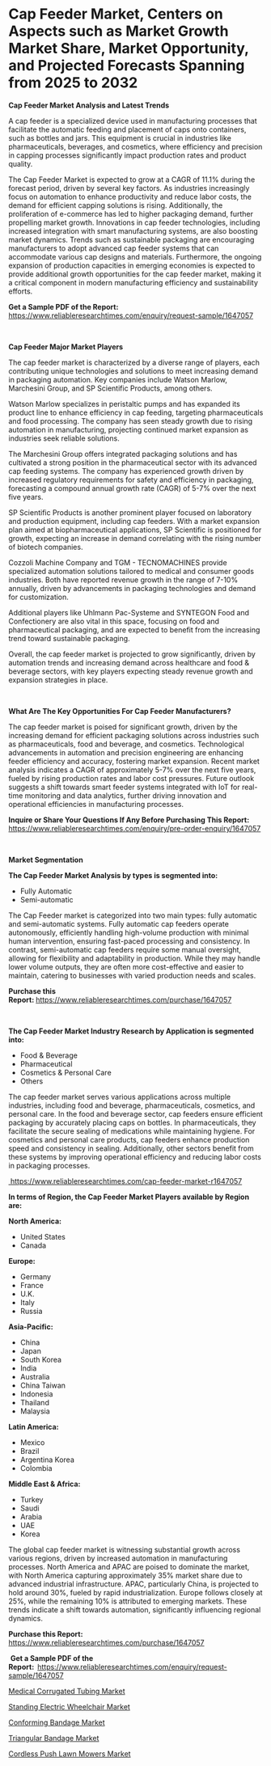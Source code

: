 <p><h1>Cap Feeder Market, Centers on Aspects such as Market Growth Market Share, Market Opportunity, and Projected Forecasts Spanning from 2025 to 2032</h1></p><p><strong>Cap Feeder Market Analysis and Latest Trends</strong></p>
<p><p>A cap feeder is a specialized device used in manufacturing processes that facilitate the automatic feeding and placement of caps onto containers, such as bottles and jars. This equipment is crucial in industries like pharmaceuticals, beverages, and cosmetics, where efficiency and precision in capping processes significantly impact production rates and product quality.</p><p>The Cap Feeder Market is expected to grow at a CAGR of 11.1% during the forecast period, driven by several key factors. As industries increasingly focus on automation to enhance productivity and reduce labor costs, the demand for efficient capping solutions is rising. Additionally, the proliferation of e-commerce has led to higher packaging demand, further propelling market growth. Innovations in cap feeder technologies, including increased integration with smart manufacturing systems, are also boosting market dynamics. Trends such as sustainable packaging are encouraging manufacturers to adopt advanced cap feeder systems that can accommodate various cap designs and materials. Furthermore, the ongoing expansion of production capacities in emerging economies is expected to provide additional growth opportunities for the cap feeder market, making it a critical component in modern manufacturing efficiency and sustainability efforts.</p></p>
<p><strong>Get a Sample PDF of the Report:&nbsp;</strong> <a href="https://www.reliableresearchtimes.com/enquiry/request-sample/1647057?utm_campaign=2641&utm_medium=2&utm_source=Github&utm_content=ia&utm_term=10042025&utm_id=cap-feeder">https://www.reliableresearchtimes.com/enquiry/request-sample/1647057</a></p>
<p>&nbsp;</p>
<p><strong>Cap Feeder Major Market Players</strong></p>
<p><p>The cap feeder market is characterized by a diverse range of players, each contributing unique technologies and solutions to meet increasing demand in packaging automation. Key companies include Watson Marlow, Marchesini Group, and SP Scientific Products, among others.</p><p>Watson Marlow specializes in peristaltic pumps and has expanded its product line to enhance efficiency in cap feeding, targeting pharmaceuticals and food processing. The company has seen steady growth due to rising automation in manufacturing, projecting continued market expansion as industries seek reliable solutions.</p><p>The Marchesini Group offers integrated packaging solutions and has cultivated a strong position in the pharmaceutical sector with its advanced cap feeding systems. The company has experienced growth driven by increased regulatory requirements for safety and efficiency in packaging, forecasting a compound annual growth rate (CAGR) of 5-7% over the next five years.</p><p>SP Scientific Products is another prominent player focused on laboratory and production equipment, including cap feeders. With a market expansion plan aimed at biopharmaceutical applications, SP Scientific is positioned for growth, expecting an increase in demand correlating with the rising number of biotech companies.</p><p>Cozzoli Machine Company and TGM - TECNOMACHINES provide specialized automation solutions tailored to medical and consumer goods industries. Both have reported revenue growth in the range of 7-10% annually, driven by advancements in packaging technologies and demand for customization.</p><p>Additional players like Uhlmann Pac-Systeme and SYNTEGON Food and Confectionery are also vital in this space, focusing on food and pharmaceutical packaging, and are expected to benefit from the increasing trend toward sustainable packaging.</p><p>Overall, the cap feeder market is projected to grow significantly, driven by automation trends and increasing demand across healthcare and food & beverage sectors, with key players expecting steady revenue growth and expansion strategies in place.</p></p>
<p>&nbsp;</p>
<p><strong>What Are The Key Opportunities For Cap Feeder Manufacturers?</strong></p>
<p><p>The cap feeder market is poised for significant growth, driven by the increasing demand for efficient packaging solutions across industries such as pharmaceuticals, food and beverage, and cosmetics. Technological advancements in automation and precision engineering are enhancing feeder efficiency and accuracy, fostering market expansion. Recent market analysis indicates a CAGR of approximately 5-7% over the next five years, fueled by rising production rates and labor cost pressures. Future outlook suggests a shift towards smart feeder systems integrated with IoT for real-time monitoring and data analytics, further driving innovation and operational efficiencies in manufacturing processes.</p></p>
<p><strong>Inquire or Share Your Questions If Any Before Purchasing This Report:</strong> <a href="https://www.reliableresearchtimes.com/enquiry/pre-order-enquiry/1647057?utm_campaign=2641&utm_medium=2&utm_source=Github&utm_content=ia&utm_term=10042025&utm_id=cap-feeder">https://www.reliableresearchtimes.com/enquiry/pre-order-enquiry/1647057</a></p>
<p>&nbsp;</p>
<p><strong>Market Segmentation</strong></p>
<p><strong>The Cap Feeder Market Analysis by types is segmented into:</strong></p>
<p><ul><li>Fully Automatic</li><li>Semi-automatic</li></ul></p>
<p><p>The Cap Feeder market is categorized into two main types: fully automatic and semi-automatic systems. Fully automatic cap feeders operate autonomously, efficiently handling high-volume production with minimal human intervention, ensuring fast-paced processing and consistency. In contrast, semi-automatic cap feeders require some manual oversight, allowing for flexibility and adaptability in production. While they may handle lower volume outputs, they are often more cost-effective and easier to maintain, catering to businesses with varied production needs and scales.</p></p>
<p><strong>Purchase this Report:&nbsp;</strong><a href="https://www.reliableresearchtimes.com/purchase/1647057?utm_campaign=2641&utm_medium=2&utm_source=Github&utm_content=ia&utm_term=10042025&utm_id=cap-feeder">https://www.reliableresearchtimes.com/purchase/1647057</a></p>
<p>&nbsp;</p>
<p><strong>The Cap Feeder Market Industry Research by Application is segmented into:</strong></p>
<p><ul><li>Food & Beverage</li><li>Pharmaceutical</li><li>Cosmetics & Personal Care</li><li>Others</li></ul></p>
<p><p>The cap feeder market serves various applications across multiple industries, including food and beverage, pharmaceuticals, cosmetics, and personal care. In the food and beverage sector, cap feeders ensure efficient packaging by accurately placing caps on bottles. In pharmaceuticals, they facilitate the secure sealing of medications while maintaining hygiene. For cosmetics and personal care products, cap feeders enhance production speed and consistency in sealing. Additionally, other sectors benefit from these systems by improving operational efficiency and reducing labor costs in packaging processes.</p></p>
<p><a href="https://www.reliableresearchtimes.com/cap-feeder-market-r1647057?utm_campaign=2641&utm_medium=2&utm_source=Github&utm_content=ia&utm_term=10042025&utm_id=cap-feeder">&nbsp;https://www.reliableresearchtimes.com/cap-feeder-market-r1647057</a></p>
<p><strong>In terms of Region, the Cap Feeder Market Players available by Region are:</strong></p>
<p>
    <p> <strong> North America: </strong>
        <ul>
            <li>United States</li>
            <li>Canada</li>
        </ul>
        </p> 
    <p> <strong> Europe: </strong>
        <ul>
            <li>Germany</li>
            <li>France</li>
            <li>U.K.</li>
            <li>Italy</li>
            <li>Russia</li>
        </ul>
        </p> 
    <p> <strong> Asia-Pacific: </strong>
        <ul>
            <li>China</li>
            <li>Japan</li>
            <li>South Korea</li>
            <li>India</li>
            <li>Australia</li>
            <li>China Taiwan</li>
            <li>Indonesia</li>
            <li>Thailand</li>
            <li>Malaysia</li>
        </ul>
        </p> 
    <p> <strong> Latin America: </strong>
        <ul>
            <li>Mexico</li>
            <li>Brazil</li>
            <li>Argentina Korea</li>
            <li>Colombia</li>
        </ul>
        </p> 
    <p> <strong> Middle East & Africa: </strong>
        <ul>
            <li>Turkey</li>
            <li>Saudi</li>
            <li>Arabia</li>
            <li>UAE</li>
            <li>Korea</li>
        </ul>
    </p>
    </p>
<p><p>The global cap feeder market is witnessing substantial growth across various regions, driven by increased automation in manufacturing processes. North America and APAC are poised to dominate the market, with North America capturing approximately 35% market share due to advanced industrial infrastructure. APAC, particularly China, is projected to hold around 30%, fueled by rapid industrialization. Europe follows closely at 25%, while the remaining 10% is attributed to emerging markets. These trends indicate a shift towards automation, significantly influencing regional dynamics.</p></p>
<p><strong>Purchase this Report: </strong><a href="https://www.reliableresearchtimes.com/purchase/1647057?utm_campaign=2641&utm_medium=2&utm_source=Github&utm_content=ia&utm_term=10042025&utm_id=cap-feeder">https://www.reliableresearchtimes.com/purchase/1647057</a></p>
<p>&nbsp;<strong>Get a Sample PDF of the Report:&nbsp;&nbsp;</strong><a href="https://www.reliableresearchtimes.com/enquiry/request-sample/1647057?utm_campaign=2641&utm_medium=2&utm_source=Github&utm_content=ia&utm_term=10042025&utm_id=cap-feeder">https://www.reliableresearchtimes.com/enquiry/request-sample/1647057</a></p>
<p><strong></strong></p>
<p><p><a href="https://www.linkedin.com/pulse/medical-corrugated-tubing-market-report-forward-looking-perspective-iyfce?utm_campaign=2641&utm_medium=2&utm_source=Github&utm_content=ia&utm_term=10042025&utm_id=cap-feeder">Medical Corrugated Tubing Market</a></p><p><a href="https://www.linkedin.com/pulse/state-standing-electric-wheelchair-market-projected-growth-cagr-wszbe?utm_campaign=2641&utm_medium=2&utm_source=Github&utm_content=ia&utm_term=10042025&utm_id=cap-feeder">Standing Electric Wheelchair Market</a></p><p><a href="https://www.linkedin.com/pulse/conforming-bandage-market-evaluation-trends-size-share-competitive-apqsc?utm_campaign=2641&utm_medium=2&utm_source=Github&utm_content=ia&utm_term=10042025&utm_id=cap-feeder">Conforming Bandage Market</a></p><p><a href="https://www.linkedin.com/pulse/triangular-bandage-market-analysis-report-2025-2032-growth-pedzc?utm_campaign=2641&utm_medium=2&utm_source=Github&utm_content=ia&utm_term=10042025&utm_id=cap-feeder">Triangular Bandage Market</a></p><p><a href="https://github.com/sulvantomppa/Market-Research-Report-List-1/blob/main/cordless-push-lawn-mowers-market.md?utm_campaign=2641&utm_medium=2&utm_source=Github&utm_content=ia&utm_term=10042025&utm_id=cap-feeder">Cordless Push Lawn Mowers Market</a></p></p>